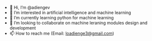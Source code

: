 - 👋 Hi, I’m @adiengev
- 👀 I’m interested in artificial intelligence and machine learning
- 🌱 I’m currently learning python for machine learning
- 💞️ I’m looking to collaborate on machine leraning modules design and development
- 📫 How to reach me (Email: loadienge3@gmail.com)

<!---
adiengev/adiengev is a ✨ special ✨ repository because its `README.md` (this file) appears on your GitHub profile.
You can click the Preview link to take a look at your changes.
--->
